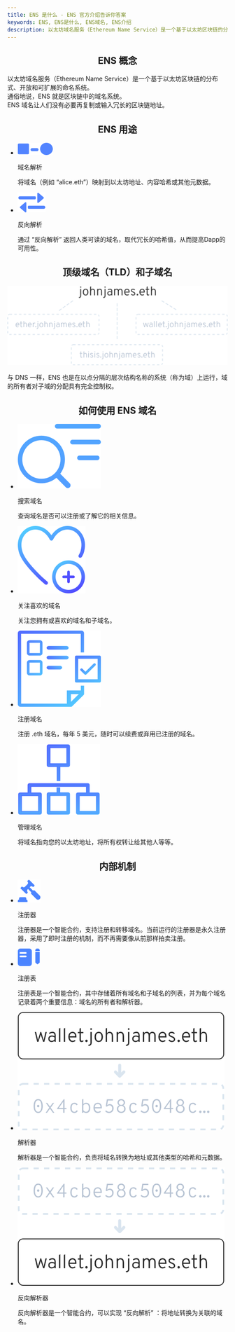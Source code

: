 ```yaml
---
title: ENS 是什么 - ENS 官方介绍告诉你答案
keywords: ENS, ENS是什么, ENS域名, ENS介绍
description: 以太坊域名服务（Ethereum Name Service）是一个基于以太坊区块链的分布式、开放和可扩展的命名系统。通俗地说，ENS 就是区块链中的域名系统。ENS 域名让人们没有必要再复制或输入冗长的区块链地址。
---
```


<style>
h2,h3,h4 {text-align:center;}
</style>

## ENS 概念

<div class="ens-a ens-a1">
  以太坊域名服务（Ethereum Name Service）是一个基于以太坊区块链的分布式、开放和可扩展的命名系统。
  <br>
  通俗地说，ENS 就是区块链中的域名系统。
  <br>
  ENS 域名让人们没有必要再复制或输入冗长的区块链地址。
</div>

## ENS 用途

<ul class="ens-a ens-a2">
  <li class="ens-a2-li">
    <p><img src="/images/about/resolve-40.svg" alt=""></p>
    <div class="li-title">域名解析</div>
    <p>将域名（例如 “alice.eth”）映射到以太坊地址、内容哈希或其他元数据。</p>
  </li>
  <li class="ens-a2-li">
    <p><img src="/images/about/reverse-32.svg" alt=""></p>
    <div class="li-title">反向解析</div>
    <p>通过 “反向解析” 返回人类可读的域名，取代冗长的哈希值，从而提高Dapp的可用性。</p>
  </li>
</ul>

## 顶级域名（TLD）和子域名

<div class="ens-a ens-a3">
  <img src="/images/about/subdomainexplainer.png" alt=""><br>
  <p>与 DNS 一样，ENS 也是在以点分隔的层次结构名称的系统（称为域）上运行，域的所有者对子域的分配具有完全控制权。</p>
</div>

## 如何使用 ENS 域名

<ul class="ens-a ens-a4">
  <li class="ens-a4-li">
    <p><img src="/images/about/search.svg" alt=""></p>
    <div class="li-title">搜索域名</div>
    <p>查询域名是否可以注册或了解它的相关信息。</p>
  </li>
  <li class="ens-a4-li">
    <p><img src="/images/about/favourite.svg" alt=""></p>
    <div class="li-title">关注喜欢的域名</div>
    <p>关注您拥有或喜欢的域名和子域名。</p>
  </li>
</ul>
<ul class="ens-a ens-a4">
  <li class="ens-a4-li">
    <p><img src="/images/about/register.svg" alt=""></p>
    <div class="li-title">注册域名</div>
    <p>注册 .eth 域名，每年 5 美元，随时可以续费或弃用已注册的域名。</p>
  </li>
  <li class="ens-a4-li">
    <p><img src="/images/about/manage.svg" alt=""></p>
    <div class="li-title">管理域名</div>
    <p>将域名指向您的以太坊地址，将所有权转让给其他人等等。</p>
  </li>
</ul>

## 内部机制

<ul class="ens-a ens-a5">
  <li class="ens-a5-li">
    <p><img src="/images/about/registrar-26.svg" alt=""></p>
    <div class="li-title">注册器</div>
    <p>注册器是一个智能合约，支持注册和转移域名。当前运行的注册器是永久注册器，采用了即时注册的机制，而不再需要像从前那样拍卖注册。</p>
  </li>
  <li class="ens-a5-li">
    <p><img src="/images/about/registry-25.svg" alt=""></p>
    <div class="li-title">注册表</div>
    <p>注册表是一个智能合约，其中存储着所有域名和子域名的列表，并为每个域名记录着两个重要信息：域名的所有者和解析器。</p>
  </li>
</ul>
<ul class="ens-a ens-a5">
  <li class="ens-a5-li">
    <p><img src="/images/about/nametoaddress.png" alt=""></p>
    <div class="li-title">解析器</div>
    <p>解析器是一个智能合约，负责将域名转换为地址或其他类型的哈希和元数据。</p>
  </li>
  <li class="ens-a5-li">
    <p><img src="/images/about/addresstoname.png" alt=""></p>
    <div class="li-title">反向解析器</div>
    <p>反向解析器是一个智能合约，可以实现 “反向解析” ：将地址转换为关联的域名。</p>
  </li>
</ul>